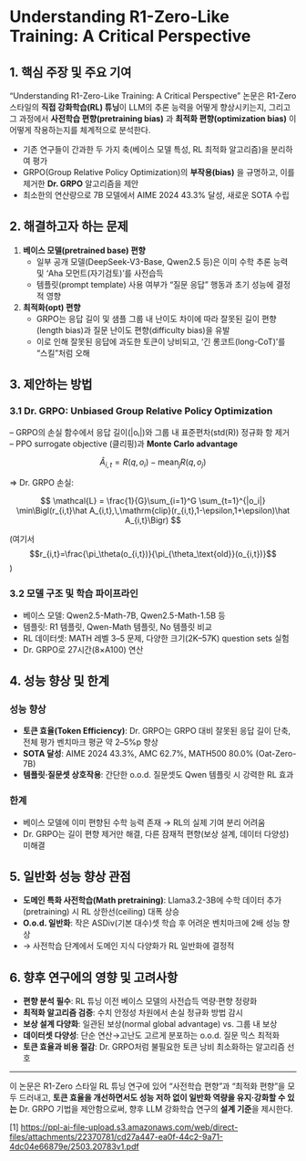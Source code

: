 # Understanding R1-Zero-Like Training: A Critical Perspective

## 1. 핵심 주장 및 주요 기여  
“Understanding R1-Zero-Like Training: A Critical Perspective” 논문은 R1-Zero 스타일의 **직접 강화학습(RL) 튜닝**이 LLM의 추론 능력을 어떻게 향상시키는지, 그리고 그 과정에서 **사전학습 편향(pretraining bias)** 과 **최적화 편향(optimization bias)** 이 어떻게 작용하는지를 체계적으로 분석한다.  
- 기존 연구들이 간과한 두 가지 축(베이스 모델 특성, RL 최적화 알고리즘)을 분리하여 평가  
- GRPO(Group Relative Policy Optimization)의 **부작용(bias)** 을 규명하고, 이를 제거한 **Dr. GRPO** 알고리즘을 제안  
- 최소한의 연산량으로 7B 모델에서 AIME 2024 43.3% 달성, 새로운 SOTA 수립  

## 2. 해결하고자 하는 문제  
1) **베이스 모델(pretrained base) 편향**  
   - 일부 공개 모델(DeepSeek-V3-Base, Qwen2.5 등)은 이미 수학 추론 능력 및 ‘Aha 모먼트(자기검토)’를 사전습득  
   - 템플릿(prompt template) 사용 여부가 “질문 응답” 행동과 초기 성능에 결정적 영향  
2) **최적화(opt) 편향**  
   - GRPO는 응답 길이 및 샘플 그룹 내 난이도 차이에 따라 잘못된 길이 편향(length bias)과 질문 난이도 편향(difficulty bias)을 유발  
   - 이로 인해 잘못된 응답에 과도한 토큰이 낭비되고, ‘긴 롱코트(long-CoT)’를 “스킬”처럼 오해  

## 3. 제안하는 방법  
### 3.1 Dr. GRPO: Unbiased Group Relative Policy Optimization  
– GRPO의 손실 함수에서 응답 길이(|oᵢ|)와 그룹 내 표준편차(std(R)) 정규화 항 제거  
– PPO surrogate objective (클리핑)과 **Monte Carlo advantage**  
  
$$ \hat A_{i,t} = R(q,o_i) - \mathrm{mean}_j R(q,o_j) $$  
  
⇒ Dr. GRPO 손실:  

$$
    \mathcal{L} = \frac{1}{G}\sum_{i=1}^G \sum_{t=1}^{|o_i|}
    \min\Bigl(r_{i,t}\hat A_{i,t},\,\mathrm{clip}(r_{i,t},1-\epsilon,1+\epsilon)\hat A_{i,t}\Bigr)
  $$  
  
(여기서 $$r_{i,t}=\frac{\pi_\theta(o_{i,t})}{\pi_{\theta_\text{old}}(o_{i,t})}$$)  

### 3.2 모델 구조 및 학습 파이프라인  
- 베이스 모델: Qwen2.5-Math-7B, Qwen2.5-Math-1.5B 등  
- 템플릿: R1 템플릿, Qwen-Math 템플릿, No 템플릿 비교  
- RL 데이터셋: MATH 레벨 3–5 문제, 다양한 크기(2K–57K) question sets 실험  
- Dr. GRPO로 27시간(8×A100) 연산  

## 4. 성능 향상 및 한계  
### 성능 향상  
- **토큰 효율(Token Efficiency)**: Dr. GRPO는 GRPO 대비 잘못된 응답 길이 단축, 전체 평가 벤치마크 평균 약 2–5%p 향상  
- **SOTA 달성**: AIME 2024 43.3%, AMC 62.7%, MATH500 80.0% (Oat-Zero-7B)  
- **템플릿·질문셋 상호작용**: 간단한 o.o.d. 질문셋도 Qwen 템플릿 시 강력한 RL 효과  

### 한계  
- 베이스 모델에 이미 편향된 수학 능력 존재 → RL의 실제 기여 분리 어려움  
- Dr. GRPO는 길이 편향 제거만 해결, 다른 잠재적 편향(보상 설계, 데이터 다양성) 미해결  

## 5. 일반화 성능 향상 관점  
- **도메인 특화 사전학습(Math pretraining)**: Llama3.2-3B에 수학 데이터 추가(pretraining) 시 RL 상한선(ceiling) 대폭 상승  
- **O.o.d. 일반화**: 작은 ASDiv(기본 대수)셋 학습 후 어려운 벤치마크에 2배 성능 향상  
- → 사전학습 단계에서 도메인 지식 다양화가 RL 일반화에 결정적  

## 6. 향후 연구에의 영향 및 고려사항  
- **편향 분석 필수**: RL 튜닝 이전 베이스 모델의 사전습득 역량·편향 정량화  
- **최적화 알고리즘 검증**: 수치 안정성 차원에서 손실 정규화 방법 감시  
- **보상 설계 다양화**: 일관된 보상(normal global advantage) vs. 그룹 내 보상  
- **데이터셋 다양성**: 단순 연산→고난도 고르게 분포하는 o.o.d. 질문 믹스 최적화  
- **토큰 효율과 비용 절감**: Dr. GRPO처럼 불필요한 토큰 낭비 최소화하는 알고리즘 선호  

---  
이 논문은 R1-Zero 스타일 RL 튜닝 연구에 있어 “사전학습 편향”과 “최적화 편향”을 모두 드러내고, **토큰 효율을 개선하면서도 성능 저하 없이 일반화 역량을 유지·강화할 수 있는** Dr. GRPO 기법을 제안함으로써, 향후 LLM 강화학습 연구의 **설계 기준**을 제시한다.

[1] https://ppl-ai-file-upload.s3.amazonaws.com/web/direct-files/attachments/22370781/cd27a447-ea0f-44c2-9a71-4dc04e66879e/2503.20783v1.pdf
